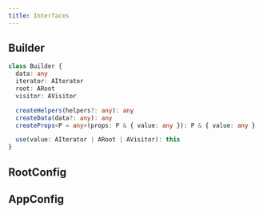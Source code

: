 ```yaml
---
title: Interfaces
---
```


## Builder

```ts
class Builder {
  data: any
  iterator: AIterator
  root: ARoot
  visitor: AVisitor

  createHelpers(helpers?: any): any
  createData(data?: any): any
  createProps<P = any>(props: P & { value: any }): P & { value: any }

  use(value: AIterator | ARoot | AVisitor): this
}
```

## RootConfig

## AppConfig

